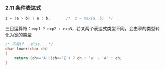 ### 2.11 条件表达式

```c
z = (a > b) ? a : b;       /*  z = max(a, b)  */
```

三目运算符：`exp1 ? exp2 : exp3`，若某两个表达式类型不同，会由窄的类型转化为宽的类型

```c
/* 不用if...else... */
char lower(char ch)
{
    return (ch>='A'||ch<='Z') ? ch + 'a' - 'A' : ch;
}
```


